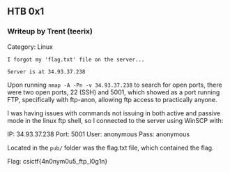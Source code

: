 ## HTB 0x1

### Writeup by Trent (teerix)

Category: Linux

```
I forgot my 'flag.txt' file on the server...

Server is at 34.93.37.238
```

Upon running `nmap -A -Pn -v 34.93.37.238` to search for open ports, there were two open ports, 22 (SSH) and 5001, which showed as a port running FTP, specifically with ftp-anon, allowing ftp access to practically anyone.

I was having issues with commands not issuing in both active and passive mode in the linux ftp shell, so I connected to the server using WinSCP with:

IP: 34.93.37.238
Port: 5001
User: anonymous
Pass: anonymous

Located in the `pub/` folder was the flag.txt file, which contained the flag.


Flag: csictf{4n0nym0u5_ftp_l0g1n}